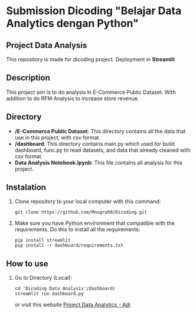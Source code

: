 # Submission Dicoding "Belajar Data Analytics dengan Python"

## Project Data Analysis

This repository is made for dicoding project. Deployment in **Streamlit** 

## Description

This project aim is to do analysis in E-Commerce Public Dataset. With addition to do RFM Analysis to increase store revenue.

## Directory

- **/E-Commerce Public Dataset**: This directory contains all the data that use in this project, with csv format.
- **/dashboard**: This directory contains main.py which used for build dashboard, func.py to read datasets, and data that already cleaned with csv format.
- **Data Analysis Notebook.ipynb**: This file contains all analysis for this project.

## Instalation

1. Clone repository to your local computer with this command:

   ```shell
   git clone https://github.com/Mnugroh0/Dicoding.git 
   ```

2. Make sure you have Python environment that compatible with the requirements. Do this to install all the requirements:

   ```shell
   pip install streamlit
   pip install -r dashboard/requirements.txt
   ```

## How to use

1. Go to Directory (Local):

   ```shell
   cd 'Dicoding Data Analysis'/dashboard/
   streamlit run dashboard.py
   ```

   or visit this website [Project Data Analytics - Adi](https://dicoding-v4w8jkyg8myxvjmeag2nrd.streamlit.app/)
